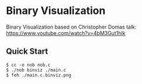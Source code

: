 # Binary Visualization

Binary Visualization based on Christopher Domas talk: https://www.youtube.com/watch?v=4bM3Gut1hIk

## Quick Start

```console
$ cc -o nob nob.c
$ ./nob binviz ./main.c
$ feh ./main.c.binviz.png
```
